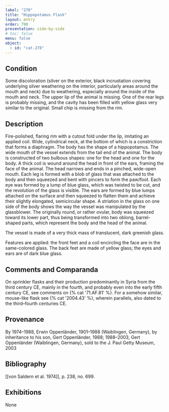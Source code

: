 ```yaml
---
label: "278"
title: "Hippopotamus Flask"
layout: entry
order: 790
presentation: side-by-side
# toc: false
menu: false
object:
  - id: "cat-278"
---
```


## Condition

Some discoloration (silver on the exterior, black incrustation covering underlying silver weathering on the interior, particularly areas around the mouth and neck) due to weathering, especially around the inside of the mouth and neck. The upper lip of the animal is missing. One of the rear legs is probably missing, and the cavity has been filled with yellow glass very similar to the original. Small chip is missing from the rim.

## Description

Fire-polished, flaring rim with a cutout fold under the lip, imitating an applied coil. Wide, cylindrical neck, at the bottom of which is a constriction that forms a diaphragm. The body has the shape of a hippopotamus. The wide mouth of the vessel extends from the tail end of the animal. The body is constructed of two bulbous shapes: one for the head and one for the body. A thick coil is wound around the head in front of the ears, framing the face of the animal. The head narrows and ends in a pinched, wide-open mouth. Each leg is formed with a blob of glass that was attached to the body and then squeezed and bent with pincers to form the paw/foot. Each eye was formed by a lump of blue glass, which was twisted to be cut, and the revolution of the glass is visible. The ears are formed by blue lumps attached on the surface and then squeezed to flatten them and achieve their slightly elongated, semicircular shape. A striation in the glass on one side of the body shows the way the vessel was manipulated by the glassblower. The originally round, or rather ovular, body was squeezed toward its lower part, thus being transformed into two oblong, barrel-shaped parts, which represent the body and the head of the animal.

The vessel is made of a very thick mass of translucent, dark greenish glass.

Features are applied: the front feet and a coil encircling the face are in the same-colored glass. The back feet are made of yellow glass; the eyes and ears are of dark blue glass.

## Comments and Comparanda

On sprinkler flasks and their production predominantly in Syria from the third century CE, mainly in the fourth, and probably even into the early fifth century CE, see comments on {% cat '71.AF.81' %}. For a somehow similar, mouse-like flask see {% cat '2004.43' %}, wherein parallels, also dated to the third–fourth centuries CE.

## Provenance

By 1974–1988, Erwin Oppenländer, 1901–1988 (Waiblingen, Germany), by inheritance to his son, Gert Oppenländer, 1988; 1988–2003, Gert Oppenländer (Waiblingen, Germany), sold to the J. Paul Getty Museum, 2003

## Bibliography

[[von Saldern et al. 1974]], p. 238, no. 699.

## Exhibitions

None